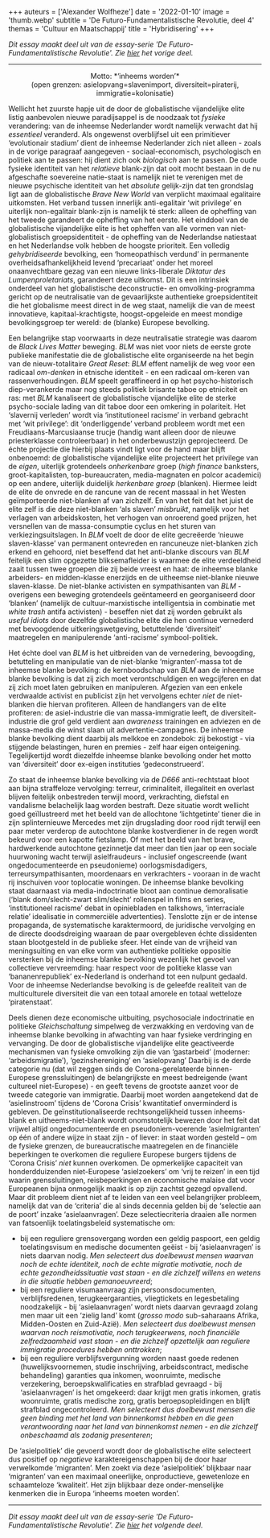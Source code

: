 +++
auteurs = ['Alexander Wolfheze']
date = '2022-01-10'
image = 'thumb.webp'
subtitle = 'De Futuro-Fundamentalistische Revolutie, deel 4'
themas = 'Cultuur en Maatschappij'
title = 'Hybridisering'
+++


_Dit essay maakt deel uit van de essay-serie 'De Futuro-Fundamentalistische Revolutie'. Zie [hier](https://reactionair.nl/artikelen/domesticering/) het vorige deel._

---

<p style="text-align: center;">
Motto: *‘inheems worden’*<br>
(open grenzen: asielopvang=slavenimport, diversiteit=piraterij, immigratie=kolonisatie)
</p>

Wellicht het zuurste hapje uit de door de globalistische vijandelijke elite listig aanbevolen nieuwe paradijsappel is de noodzaak tot _fysieke_ verandering: van de inheemse Nederlander wordt namelijk verwacht dat hij _essentieel_ veranderd. Als ongewenst overblijfsel uit een primitiever ‘evolutionair stadium’ dient de inheemse Nederlander zich niet alleen - zoals in de vorige paragraaf aangegeven - sociaal-economisch, psychologisch en politiek aan te passen: hij dient zich ook _biologisch_ aan te passen. De oude fysieke identiteit van het _relatieve_ blank-zijn dat ooit mocht bestaan in de nu afgeschafte soevereine natie-staat is namelijk niet te verenigen met de nieuwe psychische identiteit van het _absolute_ gelijk-zijn dat ten grondslag ligt aan de globalistische _Brave New World_ van verplicht maximaal egalitaire uitkomsten. Het verband tussen innerlijk anti-egalitair ‘wit privilege’ en uiterlijk non-egalitair blank-zijn is namelijk té sterk: alleen de opheffing van het tweede garandeert de opheffing van het eerste. Het einddoel van de globalistische vijandelijke elite is het opheffen van alle vormen van niet-globalistisch groepsidentiteit - de opheffing van de Nederlandse natiestaat en het Nederlandse volk hebben de hoogste prioriteit. Een volledig _gehybridiseerde_ bevolking, een ‘homeopathisch verdund’ in permanente overheidsafhankelijkheid levend ‘precariaat’ onder het moreel onaanvechtbare gezag van een nieuwe links-liberale _Diktatur des Lumpenproletariats_, garandeert deze uitkomst. Dit is een intrinsiek onderdeel van het globalistische deconstructie- en omvolking-programma gericht op de neutralisatie van de gevaarlijkste authentieke groepsidentiteit die het globalisme meest direct in de weg staat, namelijk die van de meest innovatieve, kapitaal-krachtigste, hoogst-opgeleide en meest mondige bevolkingsgroep ter wereld: de (blanke) Europese bevolking. 


Een belangrijke stap voorwaarts in deze neutralisatie strategie was daarom de _Black Lives Matter_ beweging. _BLM_ was niet voor niets de eerste grote publieke manifestatie die de globalistische elite organiseerde na het begin van de nieuw-totalitaire _Great Reset_: _BLM_ effent namelijk de weg voor een radicaal _om-denken_ in etnische identiteit - en een radicaal om-keren van rassenverhoudingen. _BLM_ speelt geraffineerd in op het psycho-historisch diep-verankerde maar nog steeds politiek brisante taboe op etniciteit en ras: met _BLM_ kanaliseert de globalistische vijandelijke elite de sterke psycho-sociale lading van dit taboe door een omkering in polariteit. Het ‘slavernij verleden’ wordt via ‘institutioneel racisme’ in verband gebracht met ‘wit privilege’: dit ‘onderliggende’ verband probleem wordt met een  Freudiaans-Marcusiaanse trucje (handig want alleen door de nieuwe priesterklasse controleerbaar) in het onderbewustzijn geprojecteerd. De échte projectie die hierbij plaats vindt ligt voor de hand maar blijft onbenoemd: de globalistische vijandelijke elite projecteert het privilege van de _eigen_, uiterlijk grotendeels _onherkenbare_ groep (_high finance_ banksters, groot-kapitalisten, top-bureaucraten, media-magnaten en polcor academici) op een andere, uiterlijk duidelijk _herkenbare groep_ (blanken). Hiermee leidt de elite de onvrede en de rancune van de recent massaal in het Westen geïmporteerde niet-blanken af van zichzelf. En van het feit dat het juist de elite zelf is die deze niet-blanken ‘als slaven’ _misbruikt_, namelijk voor het verlagen van arbeidskosten, het verhogen van onroerend goed prijzen, het versnellen van de massa-consumptie cyclus en het sturen van verkiezingsuitslagen. In _BLM_ voelt de door de elite gecreëerde ‘nieuwe slaven-klasse’ van permanent ontevreden en rancuneuze niet-blanken zich erkend en gehoord, niet beseffend dat het anti-blanke discours van _BLM_ feitelijk een slim opgezette bliksemafleider is waarmee de elite verdeeldheid zaait tussen twee groepen die zij beide vreest en haat: de inheemse blanke arbeiders- en midden-klasse enerzijds en de uitheemse niet-blanke nieuwe slaven-klasse. De niet-blanke activisten en sympathisanten van _BLM_ - overigens een beweging grotendeels geëntameerd en georganiseerd door ‘blanken’ (namelijk de cultuur-marxistische intelligentsia in combinatie met _white trash_ antifa activisten) - beseffen niet dat zij worden gebruikt als _useful idiots_ door dezelfde globalistische elite die hen continue vernederd met bevoogdende uitkeringswetgeving, betuttelende ‘diversiteit’ maatregelen en manipulerende ‘anti-racisme’ symbool-politiek.

Het échte doel van _BLM_ is het uitbreiden van de vernedering, bevoogding, betutteling en manipulatie van de niet-blanke ‘migranten’-massa tot de inheemse blanke bevolking: de kernboodschap van _BLM_ aan de inheemse blanke bevolking is dat zij zich moet verontschuldigen en wegcijferen en dat zij zich moet laten gebruiken en manipuleren. Afgezien van een enkele verdwaalde activist en publicist zijn het vervolgens echter _niet_ de niet-blanken die hiervan profiteren. Alleen de handlangers van de elite profiteren: de asiel-industrie die van massa-immigratie leeft, de diversiteit-industrie die grof geld verdient aan _awareness_ trainingen en adviezen en de massa-media die winst slaan uit advertentie-campagnes. De inheemse blanke bevolking dient daarbij als melkkoe en zondebok: zij bekostigt - via stijgende belastingen, huren en premies - zelf haar eigen onteigening. Tegelijkertijd wordt diezelfde inheemse blanke bevolking onder het motto van ‘diversiteit’ door ex-eigen instituties ‘gedeconstrueerd’. 

Zo staat de inheemse blanke bevolking via de _D666_ anti-rechtstaat bloot aan bijna straffeloze vervolging: terreur, criminaliteit, illegaliteit en overlast blijven feitelijk onbestreden terwijl moord, verkrachting, diefstal en vandalisme belachelijk laag worden bestraft. Deze situatie wordt wellicht goed geïllustreerd met het beeld van de allochtone ‘lichtgetinte’ tiener die in zijn splinternieuwe Mercedes met zijn drugslading door rood rijdt terwijl een paar meter verderop de autochtone blanke kostverdiener in de regen wordt bekeurd voor een kapotte fietslamp. Of met het beeld van het brave, hardwerkende autochtone gezinnetje dat meer dan tien jaar op een sociale huurwoning wacht terwijl asielfraudeurs - inclusief ongescreende (want ongedocumenteerde en pseudonieme) oorlogsmisdadigers, terreursympathisanten, moordenaars en verkrachters - vooraan in de wacht rij inschuiven voor toplocatie woningen. De inheemse blanke bevolking staat daarnaast via media-indoctrinatie bloot aan continue demoralisatie (‘blank dom/slecht-zwart slim/slecht’ rollenspel in films en series, ‘institutioneel racisme’ debat in opiniebladen en talkshows, ‘interraciale relatie’ idealisatie in commerciële advertenties). Tenslotte zijn er de intense propaganda, de systematische karaktermoord, de juridische vervolging en de directe doodsdreiging waaraan de paar overgebleven échte dissidenten staan blootgesteld in de publieke sfeer. Het einde van de vrijheid van meningsuiting en van elke vorm van authentieke politieke oppositie versterken bij de inheemse blanke bevolking wezenlijk het gevoel van collectieve vervreemding: haar respect voor de politieke klasse van ‘bananenrepubliek’ ex-Nederland is onderhand tot een nulpunt gedaald. Voor de inheemse Nederlandse bevolking is de geleefde realiteit van de multiculturele diversiteit die van een totaal amorele en totaal wetteloze ‘piratenstaat’. 

Deels dienen deze economische uitbuiting, psychosociale indoctrinatie en politieke _Gleichschaltung_ simpelweg de verzwakking en verdoving van de inheemse blanke bevolking in afwachting van haar fysieke verdringing en vervanging. De door de globalistische vijandelijke elite geactiveerde mechanismen van fysieke omvolking zijn die van ‘gastarbeid’ (moderner: ‘arbeidsmigratie’), ‘gezinshereniging’ en ‘asielopvang’ Daarbij is de derde categorie nu (dat wil zeggen sinds de Corona-gerelateerde binnen-Europese grenssluitingen) de belangrijkste en meest bedreigende (want cultureel niet-Europese) - en geeft tevens de grootste aanzet voor de tweede categorie van immigratie. Daarbij moet worden aangetekend dat de ‘asielinstroom’ tijdens de ‘Corona Crisis’ kwantitatief onverminderd is gebleven. De geïnstitutionaliseerde rechtsongelijkheid tussen inheems-blank en uitheems-niet-blank wordt onomstotelijk bewezen door het feit dat vrijwel altijd ongedocumenteerde en pseudoniem-voerende ‘asielmigranten’ op één of andere wijze in staat zijn - of liever: in staat worden gesteld – om de fysieke grenzen, de bureaucratische maatregelen en de financiële beperkingen te overkomen die reguliere Europese burgers tijdens de ‘Corona Crisis’ _niet_ kunnen overkomen. De opmerkelijke capaciteit van honderdduizenden niet-Europese ‘asielzoekers’ om ‘vrij te reizen’ in een tijd waarin grenssluitingen, reisbeperkingen en economische malaise dat voor Europeanen bijna onmogelijk maakt is op zijn zachtst gezegd opvallend. Maar dit probleem dient niet af te leiden van een veel belangrijker probleem, namelijk dat van de ‘criteria’ die al sinds decennia gelden bij de ‘selectie aan de poort’ inzake ‘asielaanvragen’. Deze selectiecriteria draaien alle normen van fatsoenlijk toelatingsbeleid systematische om: 

* bij een reguliere grensovergang worden een geldig paspoort, een geldig toelatingsvisum en medische documenten geëist - bij ‘asielaanvragen’ is niets daarvan nodig. _Men selecteert dus doelbewust mensen waarvan noch de echte identiteit, noch de echte migratie motivatie, noch de echte gezondheidssituatie vast staan - en die zichzelf willens en wetens in die situatie hebben gemanoeuvreerd_;
* bij een reguliere visumaanvraag zijn persoonsdocumenten, verblijfsredenen, terugkeergaranties, vliegtickets en legesbetaling noodzakelijk - bij ‘asielaanvragen’ wordt niets daarvan gevraagd zolang men maar uit een ‘zielig land’ komt (_grosso modo_ sub-saharaans Afrika, Midden-Oosten en Zuid-Azië). _Men selecteert dus doelbewust mensen waarvan noch reismotivatie, noch terugkeerwens, noch financiële zelfredzaamheid vast staan - en die zichzelf opzettelijk aan reguliere immigratie procedures hebben onttrokken_;
* bij een reguliere verblijfsvergunning worden naast goede redenen (huwelijksvoornemen, studie inschrijving, arbeidscontract, medische behandeling) garanties qua inkomen, woonruimte, medische verzekering, beroepskwalificaties en strafblad gevraagd - bij ‘asielaanvragen’ is het omgekeerd: daar krijgt men gratis inkomen, gratis woonruimte, gratis medische zorg, gratis beroepsopleidingen en blijft strafblad ongecontroleerd. _Men selecteert dus doelbewust mensen die geen binding met het land van binnenkomst hebben en die geen verantwoording naar het land van binnenkomst nemen - en die zichzelf onbeschaamd als zodanig presenteren_;

De ‘asielpolitiek’ die gevoerd wordt door de globalistische elite selecteert dus positief op _negatieve_ karaktereigenschappen bij de door haar verwelkomde ‘migranten’. Men zoekt via deze ‘asielpolitiek’ blijkbaar naar ‘migranten’ van een maximaal oneerlijke, onproductieve, gewetenloze en schaamteloze ‘kwaliteit’. Het zijn blijkbaar deze onder-menselijke kenmerken die in Europa ‘inheems moeten worden’.


---

_Dit essay maakt deel uit van de essay-serie 'De Futuro-Fundamentalistische Revolutie'. Zie [hier](https://reactionair.nl/artikelen/verelendungstheorie/) het volgende deel._
